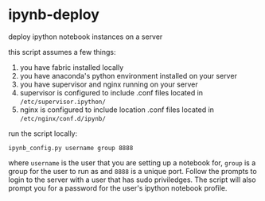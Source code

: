 ipynb-deploy
============

deploy ipython notebook instances on a server

this script assumes a few things:

1. you have fabric installed locally
2. you have anaconda's python environment installed on your server
3. you have supervisor and nginx running on your server
4. supervisor is configured to include .conf files located in `/etc/supervisor.ipython/`
5. nginx is configured to include location .conf files located in `/etc/nginx/conf.d/ipynb/`

run the script locally:

    ipynb_config.py username group 8888
    
where `username` is the user that you are setting up a notebook for, `group` is a group for the user to run as and `8888` is a unique port. Follow the prompts to login to the server with a user that has sudo priviledges. The script will also prompt you for a password for the user's ipython notebook profile.
